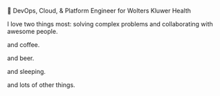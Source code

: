 💼 DevOps, Cloud, & Platform Engineer for Wolters Kluwer Health

I love two things most: solving complex problems and collaborating with awesome people.

and coffee.

and beer.

and sleeping.

and lots of other things.
